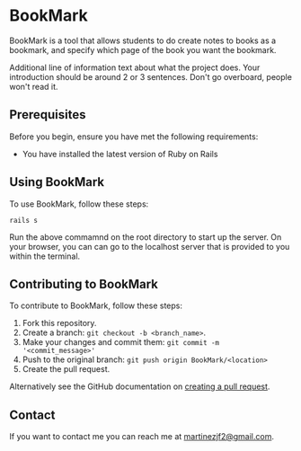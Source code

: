 # BookMark

BookMark is a tool that allows students to do create notes to books as a bookmark, and specify which page of the book you want the bookmark.

Additional line of information text about what the project does. Your introduction should be around 2 or 3 sentences. Don't go overboard, people won't read it.

## Prerequisites

Before you begin, ensure you have met the following requirements:
<!--- These are just example requirements. Add, duplicate or remove as required --->
* You have installed the latest version of Ruby on Rails


## Using BookMark

To use BookMark, follow these steps:

```
rails s
```

Run the above commamnd on the root directory to start up the server. On your browser, you can can go to the localhost server that is provided to you within the terminal.

## Contributing to BookMark
<!--- If your README is long or you have some specific process or steps you want contributors to follow, consider creating a separate CONTRIBUTING.md file--->
To contribute to BookMark, follow these steps:

1. Fork this repository.
2. Create a branch: `git checkout -b <branch_name>`.
3. Make your changes and commit them: `git commit -m '<commit_message>'`
4. Push to the original branch: `git push origin BookMark/<location>`
5. Create the pull request.

Alternatively see the GitHub documentation on [creating a pull request](https://help.github.com/en/github/collaborating-with-issues-and-pull-requests/creating-a-pull-request).



## Contact

If you want to contact me you can reach me at <martinezjf2@gmail.com>.

